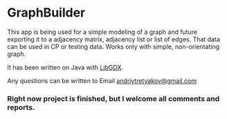 # GraphBuilder
This app is being used for a simple modeling of a graph and future exporting it to a adjacency matrix, adjacency list or list of edges. That data can be used in CP or testing data.
Works only with simple, non-orientating graph.

It has been written on Java with <a href="https://libgdx.badlogicgames.com/">LibGDX</a>.

Any questions can be written to Email <a href="andriytretyakov@gmail.com">andriytretyakov@gmail.com</a>

<h3>Right now project is finished, but I welcome all comments and reports.</h3>
